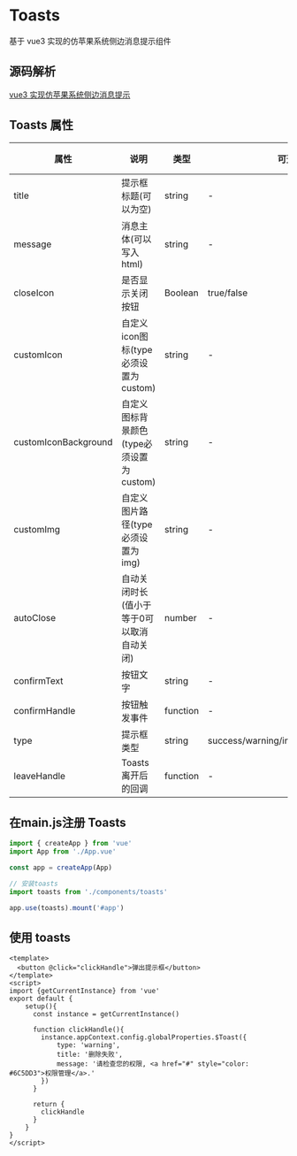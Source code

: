 # Toasts
基于 vue3 实现的仿苹果系统侧边消息提示组件

## 源码解析
[vue3 实现仿苹果系统侧边消息提示](https://juejin.cn/post/7042114791791394824)
 
## Toasts 属性
| 属性 | 说明 | 类型 | 可选值 | 默认值 |
| --- | --- | --- | --- | --- | 
|title|提示框标题(可以为空)|string|-|-|
|message|消息主体(可以写入html)|string|-|-|
|closeIcon|是否显示关闭按钮|Boolean|true/false|true|
|customIcon|自定义icon图标(type必须设置为custom)|string|-|-|
|customIconBackground|自定义图标背景颜色(type必须设置为custom)|string|-|-|
|customImg|自定义图片路径(type必须设置为img)|string|-|-|
|autoClose|自动关闭时长(值小于等于0可以取消自动关闭)|number|-|4500|
|confirmText|按钮文字|string|-|-|
|confirmHandle|按钮触发事件|function|-|-|
|type|提示框类型|string|success/warning/info/error/custom/img| - |
|leaveHandle|Toasts离开后的回调|function|-|-|

## 在main.js注册 Toasts
```js
import { createApp } from 'vue'
import App from './App.vue'

const app = createApp(App)

// 安装toasts
import toasts from './components/toasts'

app.use(toasts).mount('#app')
```
## 使用 toasts
 ```vue
 <template>
   <button @click="clickHandle">弹出提示框</button>
 </template>
 <script>
 import {getCurrentInstance} from 'vue'
 export default { 
     setup(){
       const instance = getCurrentInstance()
       
       function clickHandle(){
         instance.appContext.config.globalProperties.$Toast({
             type: 'warning',
             title: '删除失败',
             message: '请检查您的权限, <a href="#" style="color: #6C5DD3">权限管理</a>.'
         })
       }
       
       return {
         clickHandle
       }
     }
 }
 </script>
 ```
